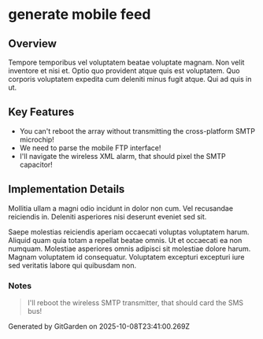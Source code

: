 # generate mobile feed

## Overview
Tempore temporibus vel voluptatem beatae voluptate magnam. Non velit inventore et nisi et. Optio quo provident atque quis est voluptatem. Quo corporis voluptatem expedita cum deleniti minus fugit atque. Qui ad quis in ut.

## Key Features
- You can't reboot the array without transmitting the cross-platform SMTP microchip!
- We need to parse the mobile FTP interface!
- I'll navigate the wireless XML alarm, that should pixel the SMTP capacitor!

## Implementation Details
Mollitia ullam a magni odio incidunt in dolor non cum. Vel recusandae reiciendis in. Deleniti asperiores nisi deserunt eveniet sed sit.
 Saepe molestias reiciendis aperiam occaecati voluptas voluptatem harum. Aliquid quam quia totam a repellat beatae omnis. Ut et occaecati ea non numquam. Molestiae asperiores omnis adipisci sit molestiae dolore harum. Magnam voluptatem id consequatur. Voluptatem excepturi excepturi iure sed veritatis labore qui quibusdam non.

### Notes
> I'll reboot the wireless SMTP transmitter, that should card the SMS bus!

Generated by GitGarden on 2025-10-08T23:41:00.269Z